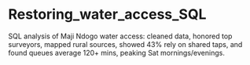 # Restoring_water_access_SQL
SQL analysis of Maji Ndogo water access: cleaned data, honored top surveyors, mapped rural sources, showed 43% rely on shared taps, and found queues average 120+ mins, peaking Sat mornings/evenings.
